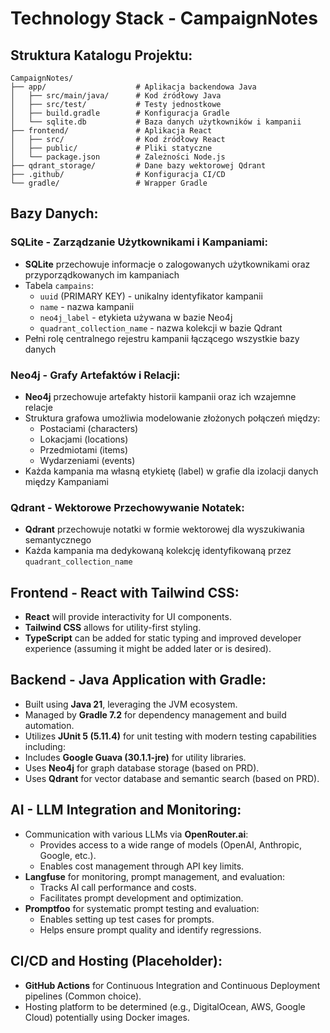 # Technology Stack - CampaignNotes

## Struktura Katalogu Projektu:
```
CampaignNotes/
├── app/                    # Aplikacja backendowa Java
│   ├── src/main/java/      # Kod źródłowy Java
│   ├── src/test/           # Testy jednostkowe
│   ├── build.gradle        # Konfiguracja Gradle
│   └── sqlite.db           # Baza danych użytkowników i kampanii
├── frontend/               # Aplikacja React
│   ├── src/                # Kod źródłowy React
│   ├── public/             # Pliki statyczne
│   └── package.json        # Zależności Node.js
├── qdrant_storage/         # Dane bazy wektorowej Qdrant
├── .github/                # Konfiguracja CI/CD
└── gradle/                 # Wrapper Gradle
```

## Bazy Danych:

### SQLite - Zarządzanie Użytkownikami i Kampaniami:
- **SQLite** przechowuje informacje o zalogowanych użytkownikami oraz przyporządkowanych im kampaniach
- Tabela `campains`:
  - `uuid` (PRIMARY KEY) - unikalny identyfikator kampanii
  - `name` - nazwa kampanii
  - `neo4j_label` - etykieta używana w bazie Neo4j
  - `quadrant_collection_name` - nazwa kolekcji w bazie Qdrant
- Pełni rolę centralnego rejestru kampanii łączącego wszystkie bazy danych

### Neo4j - Grafy Artefaktów i Relacji:
- **Neo4j** przechowuje artefakty historii kampanii oraz ich wzajemne relacje
- Struktura grafowa umożliwia modelowanie złożonych połączeń między:
  - Postaciami (characters)
  - Lokacjami (locations) 
  - Przedmiotami (items)
  - Wydarzeniami (events)
- Każda kampania ma własną etykietę (label) w grafie dla izolacji danych między Kampaniami

### Qdrant - Wektorowe Przechowywanie Notatek:
- **Qdrant** przechowuje notatki w formie wektorowej dla wyszukiwania semantycznego
- Każda kampania ma dedykowaną kolekcję identyfikowaną przez `quadrant_collection_name`

## Frontend - React with Tailwind CSS:
- **React** will provide interactivity for UI components.
- **Tailwind CSS** allows for utility-first styling.
- **TypeScript** can be added for static typing and improved developer experience (assuming it might be added later or is desired).

## Backend - Java Application with Gradle:
- Built using **Java 21**, leveraging the JVM ecosystem.
- Managed by **Gradle 7.2** for dependency management and build automation.
- Utilizes **JUnit 5 (5.11.4)** for unit testing with modern testing capabilities including:
- Includes **Google Guava (30.1.1-jre)** for utility libraries.
- Uses **Neo4j** for graph database storage (based on PRD).
- Uses **Qdrant** for vector database and semantic search (based on PRD).

## AI - LLM Integration and Monitoring:
- Communication with various LLMs via **OpenRouter.ai**:
    - Provides access to a wide range of models (OpenAI, Anthropic, Google, etc.).
    - Enables cost management through API key limits.
- **Langfuse** for monitoring, prompt management, and evaluation:
    - Tracks AI call performance and costs.
    - Facilitates prompt development and optimization.
- **Promptfoo** for systematic prompt testing and evaluation:
    - Enables setting up test cases for prompts.
    - Helps ensure prompt quality and identify regressions.

## CI/CD and Hosting (Placeholder):
- **GitHub Actions** for Continuous Integration and Continuous Deployment pipelines (Common choice).
- Hosting platform to be determined (e.g., DigitalOcean, AWS, Google Cloud) potentially using Docker images.
